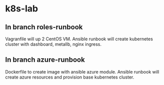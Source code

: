 # k8s-lab
## In branch roles-runbook
Vagranfile will up 2 CentOS VM.
Ansible runbook will create kubernetes cluster with dashboard, metallb, nginx ingress.
## In branch azure-runbook
Dockerfile to create image with ansible azure module.
Ansible runbook will create azure resources and provision base kubernetes cluster.
